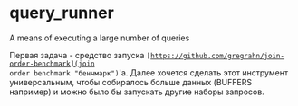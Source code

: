# query_runner
A means of executing a large number of queries

Первая задача - средство запуска <code>[https://github.com/gregrahn/join-order-benchmark](join order benchmark "бенчмарк")</code>'a.
Далее хочется сделать этот инструмент универсальным, чтобы собиралось больше данных (BUFFERS например) и можно было бы запускать другие наборы запросов.
